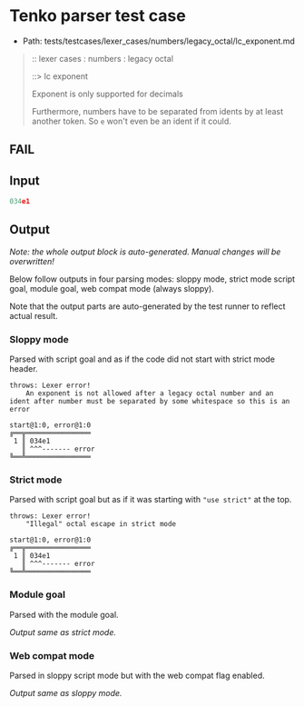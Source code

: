 # Tenko parser test case

- Path: tests/testcases/lexer_cases/numbers/legacy_octal/lc_exponent.md

> :: lexer cases : numbers : legacy octal
>
> ::> lc exponent
>
> Exponent is only supported for decimals
>
> Furthermore, numbers have to be separated from idents by at least another token. So `e` won't even be an ident if it could.

## FAIL

## Input

`````js
034e1
`````

## Output

_Note: the whole output block is auto-generated. Manual changes will be overwritten!_

Below follow outputs in four parsing modes: sloppy mode, strict mode script goal, module goal, web compat mode (always sloppy).

Note that the output parts are auto-generated by the test runner to reflect actual result.

### Sloppy mode

Parsed with script goal and as if the code did not start with strict mode header.

`````
throws: Lexer error!
    An exponent is not allowed after a legacy octal number and an ident after number must be separated by some whitespace so this is an error

start@1:0, error@1:0
╔══╦════════════════
 1 ║ 034e1
   ║ ^^^------- error
╚══╩════════════════

`````

### Strict mode

Parsed with script goal but as if it was starting with `"use strict"` at the top.

`````
throws: Lexer error!
    "Illegal" octal escape in strict mode

start@1:0, error@1:0
╔══╦════════════════
 1 ║ 034e1
   ║ ^^^------- error
╚══╩════════════════

`````


### Module goal

Parsed with the module goal.

_Output same as strict mode._

### Web compat mode

Parsed in sloppy script mode but with the web compat flag enabled.

_Output same as sloppy mode._
